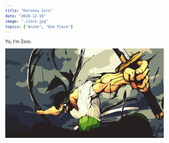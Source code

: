 ```yaml
---
title: "Roronoa Zoro"
date: "2020-12-18"
image: "./zoro.jpg"
topics: ["Anime", "One Piece"]
---
```


Yo, I'm Zoro.

![Zoro](./zoro.jpg)
